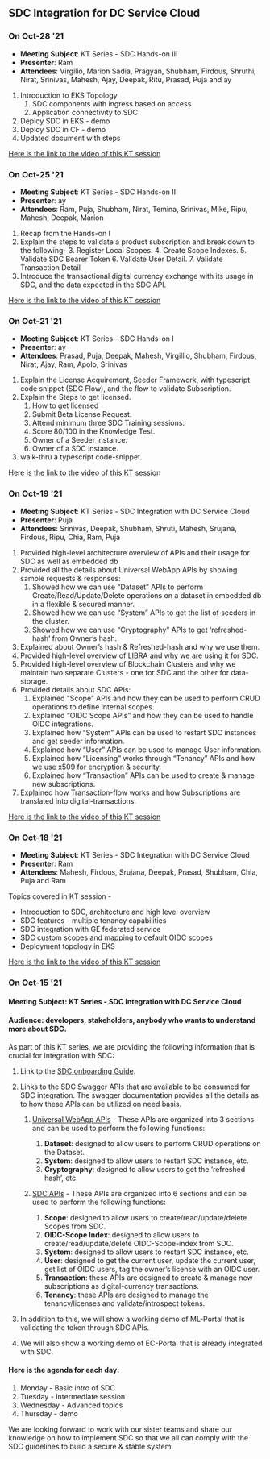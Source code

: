 ## SDC Integration for DC Service Cloud

### On Oct-28 '21
- **Meeting Subject**: KT Series - SDC Hands-on III
- **Presenter**: Ram
- **Attendees**: Virgilio, Marion Sadia, Pragyan, Shubham, Firdous, Shruthi, Nirat, Srinivas, Mahesh, Ajay, Deepak, Ritu, Prasad, Puja and ay
1. Introduction to EKS Topology
   1. SDC components with ingress based on access
   2. Application connectivity to SDC
2. Deploy SDC in EKS - demo
3. Deploy SDC in CF - demo
4. Updated document with steps

[Here is the link to the video of this KT session](https://web.microsoftstream.com/video/dc1d2799-ab5e-47f4-b3af-4ed4f59fad6f)


### On Oct-25 '21
- **Meeting Subject**: KT Series - SDC Hands-on II
- **Presenter**: ay
- **Attendees**: Ram, Puja, Shubham, Nirat, Temina, Srinivas, Mike, Ripu, Mahesh, Deepak, Marion
1. Recap from the Hands-on I
2. Explain the steps to validate a product subscription and break down to the following-
    3. Register Local Scopes.
    4. Create Scope Indexes.
    5. Validate SDC Bearer Token
    6. Validate User Detail.
    7. Validate Transaction Detail
3. Introduce the transactional digital currency exchange with its usage in SDC, and the data expected in the SDC API.

[Here is the link to the video of this KT session](https://web.microsoftstream.com/video/ee55d969-2ff6-4575-a723-0d3a533fa550)


### On Oct-21 '21
- **Meeting Subject**: KT Series - SDC Hands-on I
- **Presenter**: ay
- **Attendees**: Prasad, Puja, Deepak, Mahesh, Virgillio, Shubham, Firdous, Nirat, Ajay, Ram, Apolo, Srinivas
1. Explain the License Acquirement, Seeder Framework, with typescript code snippet (SDC Flow), and the flow to validate Subscription.
2. Explain the Steps to get licensed.
    1. How to get licensed
    2. Submit Beta License Request.
    3. Attend minimum three SDC Training sessions.
    4. Score 80/100 in the Knowledge Test.
    5. Owner of a Seeder instance. 
    6. Owner of a SDC instance.
3. walk-thru a typescript code-snippet.

[Here is the link to the video of this KT session](https://web.microsoftstream.com/video/1aa54809-cf24-4a83-a882-a59691f21538)


### On Oct-19 '21
- **Meeting Subject**: KT Series - SDC Integration with DC Service Cloud 
- **Presenter**: Puja
- **Attendees**: Srinivas, Deepak, Shubham, Shruti, Mahesh, Srujana, Firdous, Ripu, Chia, Ram, Puja
1. Provided high-level architecture overview of APIs and their usage for SDC as well as embedded db
2. Provided all the details about Universal WebApp APIs by showing sample requests & responses:
    1. Showed how we can use “Dataset” APIs to perform Create/Read/Update/Delete operations on a dataset in embedded db in a flexible & secured manner.
    2. Showed how we can use “System” APIs to get the list of seeders in the cluster.
    3. Showed how we can use “Cryptography” APIs to get ‘refreshed-hash’ from Owner’s hash.  
3. Explained about Owner’s hash & Refreshed-hash and why we use them.
4. Provided high-level overview of LIBRA and why we are using it for SDC.
5. Provided high-level overview of Blockchain Clusters and why we maintain two separate Clusters - one for SDC and the other for data-storage.
6. Provided details about SDC APIs:
    1. Explained “Scope” APIs and how they can be used to perform CRUD operations to define internal scopes.
    2. Explained “OIDC Scope APIs” and how they can be used to handle OIDC integrations.
    3. Explained how “System” APIs can be used to restart SDC instances and get seeder information.
    4. Explained how “User” APIs can be used to manage User information.
    5. Explained how “Licensing” works through “Tenancy” APIs and how we use x509 for encryption & security.
    6. Explained how “Transaction” APIs can be used to create & manage new subscriptions.
7. Explained how Transaction-flow works and how Subscriptions are translated into digital-transactions.

[Here is the link to the video of this KT session](https://web.microsoftstream.com/video/9da1884b-d3d5-4c43-8891-92c52a1f4a6f)


### On Oct-18 '21
- **Meeting Subject**: KT Series - SDC Integration with DC Service Cloud 
- **Presenter**: Ram
- **Attendees**: Mahesh, Firdous, Srujana, Deepak, Prasad, Shubham, Chia, Puja and Ram

Topics covered in KT session - 
- Introduction to SDC, architecture and high level overview
- SDC features - multiple tenancy capabilities
- SDC integration with GE federated service
- SDC custom scopes and mapping to default OIDC scopes
- Deployment topology in EKS

[Here is the link to the video of this KT session](https://web.microsoftstream.com/video/93f3166d-f212-4882-867c-71f8c695f4a9)


### On Oct-15 '21

#### **Meeting Subject**: KT Series - SDC Integration with DC Service Cloud 
#### **Audience**: developers, stakeholders, anybody who wants to understand more about SDC.

As part of this KT series, we are providing the following information that is crucial for integration with SDC:
1. Link to the [SDC onboarding Guide](https://github.com/ramaraosrikakulapu/sdk/blob/disty/scripts/oauth/EC2.0_Developer_Onboarding_Guide.md).
2. Links to the SDC Swagger APIs that are available to be consumed for SDC integration. The swagger documentation provides all the details as to how these APIs can be utilized on need basis.
    1. [Universal WebApp APIs](https://dc-portal-1x.run.aws-usw02-dev.ice.predix.io/v1.2beta/assets/swagger-ui/) - These APIs are organized into 3 sections and can be used to perform the following functions:
        1. **Dataset**: designed to allow users to perform CRUD operations on the Dataset.
        2. **System**: designed to allow users to restart SDC instance, etc.
        3. **Cryptography**: designed to allow users to get the ‘refreshed hash’, etc.


    2. [SDC APIs](https://dc-oauth-sso.run.aws-usw02-dev.ice.predix.io/v1.2beta/assets/swagger-ui/#/) - These APIs are organized into 6 sections and can be used to perform the following functions:
        1. **Scope**: designed to allow users to create/read/update/delete Scopes from SDC.
        2. **OIDC-Scope Index**: designed to allow users to create/read/update/delete OIDC-Scope-index from SDC.
        3. **System**: designed to allow users to restart SDC instance, etc.
        4. **User**: designed to get the current user, update the current user, get list of OIDC users, tag the owner’s license with an OIDC user.
        5. **Transaction**: these APIs are designed to create & manage new subscriptions as digital-currency transactions.
        6. **Tenancy**: these APIs are designed to manage the tenancy/licenses and validate/introspect tokens.


3. In addition to this, we will show a working demo of ML-Portal that is validating the token through SDC APIs.
4. We will also show a working demo of EC-Portal that is already integrated with SDC.

#### Here is the agenda for each day:

1. Monday - Basic intro of SDC
2. Tuesday - Intermediate session
3. Wednesday - Advanced topics
4. Thursday - demo

We are looking forward to work with our sister teams and share our knowledge on how to implement SDC so that we all can comply with the SDC guidelines to build a secure & stable system.


